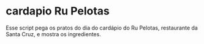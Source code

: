 # cardapio Ru Pelotas

Esse script pega os pratos do dia do cardápio do Ru Pelotas, restaurante da Santa Cruz, e mostra os ingredientes.
